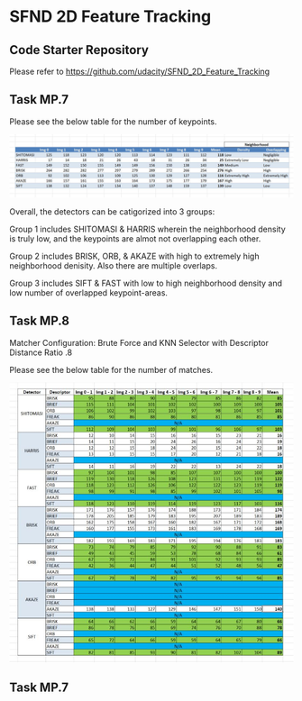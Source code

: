 # SFND 2D Feature Tracking

## Code Starter Repository
Please refer to https://github.com/udacity/SFND_2D_Feature_Tracking

## Task MP.7
Please see the below table for the number of keypoints.

<img src="images/2DFM1.JPG"/>

Overall, the detectors can be catigorized into 3 groups:

Group 1 includes SHITOMASI & HARRIS wherein the neighborhood density is truly low, and the keypoints are almot not overlapping each other.

Group 2 includes BRISK, ORB, & AKAZE with high to extremely high neighborhood denisity. Also there are multiple overlaps. 

Group 3 includes SIFT & FAST with low to high neighborhood density and low number of overlapped keypoint-areas.


## Task MP.8
Matcher Configuration: Brute Force and KNN Selector with Descriptor Distance Ratio .8

Please see the below table for the number of matches.

<img src="images/2DFM2.JPG"/>

## Task MP.7
